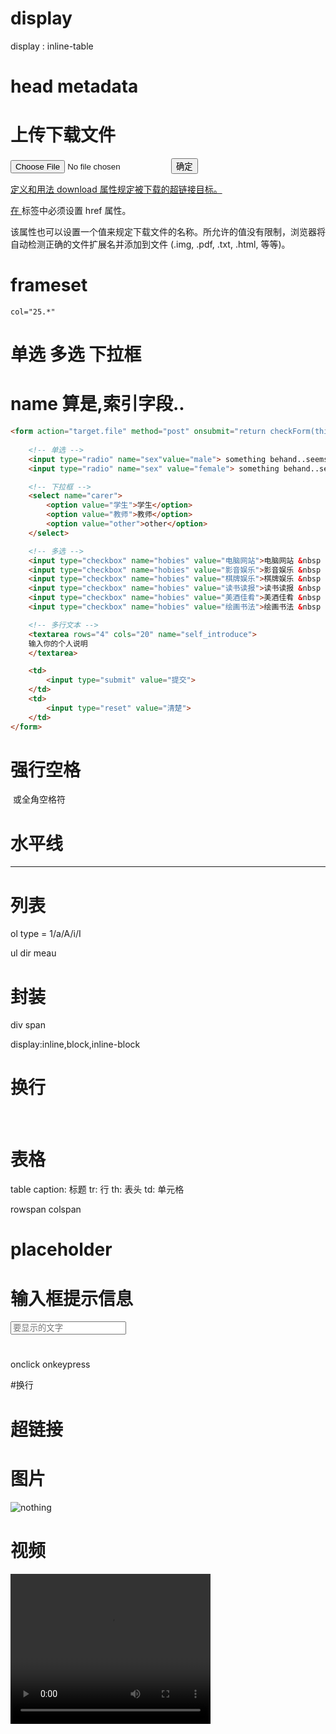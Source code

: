 # display
display : inline-table

# head metadata

# 上传下载文件
<form action="upload" method="POST" enctype=multipart/form-data>
    <input type="file" name="the_file">
    <button type="submit">确定</button>
</form>

<a download="filename" href="url">
定义和用法
download 属性规定被下载的超链接目标。

在 <a> 标签中必须设置 href 属性。

该属性也可以设置一个值来规定下载文件的名称。所允许的值没有限制，浏览器将自动检测正确的文件扩展名并添加到文件 (.img, .pdf, .txt, .html, 等等)。

# frameset 
`col="25.*"`

# 单选 多选 下拉框 
# name 算是,索引字段..
```html
<form action="target.file" method="post" onsubmit="return checkForm(this);">
    
    <!-- 单选 -->
    <input type="radio" name="sex"value="male"> something behand..seems no limit
    <input type="radio" name="sex" value="female"> something behand..seems no limit

    <!-- 下拉框 -->
    <select name="carer">
        <option value="学生">学生</option>
        <option value="教师">教师</option>
        <option value="other">other</option>
    </select>

    <!-- 多选 -->
    <input type="checkbox" name="hobies" value="电脑网站">电脑网站 &nbsp
    <input type="checkbox" name="hobies" value="影音娱乐">影音娱乐 &nbsp
    <input type="checkbox" name="hobies" value="棋牌娱乐">棋牌娱乐 &nbsp
    <input type="checkbox" name="hobies" value="读书读报">读书读报 &nbsp
    <input type="checkbox" name="hobies" value="美酒佳肴">美酒佳肴 &nbsp
    <input type="checkbox" name="hobies" value="绘画书法">绘画书法 &nbsp

    <!-- 多行文本 -->
    <textarea rows="4" cols="20" name="self_introduce">
    输入你的个人说明
    </textarea>

    <td>
        <input type="submit" value="提交">
    </td>
    <td>
        <input type="reset" value="清楚">
    </td>
</form>
```

# 强行空格
&nbsp;或全角空格符

# 水平线
<hr />

# 列表
ol
type = 1/a/A/i/I

ul
dir
meau

# 封装
div
span 

display:inline,block,inline-block


# 换行
<br />

# 表格
table
caption: 标题
tr: 行
th: 表头
td: 单元格

rowspan
colspan

# placeholder 
# 输入框提示信息
<input type="text" placeholder="要显示的文字">

#
onclick
onkeypress

#换行
<br />

# 超链接
<a href=""></a>

# 图片
<img src="path/to/file or http://" alt="nothing">

# 视频
<video width="320" height="240" controls>
  <source src="movie.mp4" type="video/mp4">
  <source src="movie.ogg" type="video/ogg">
  <source src="movie.webm" type="video/webm">
  <object data="movie.mp4" width="320" height="240">
    <embed src="movie.swf" width="320" height="240">
  </object> 
</video>

